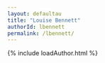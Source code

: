 ```yaml
---
layout: defaultau
title: "Louise Bennett"
authorId: lbennett
permalink: /lbennett/
---
```

{% include loadAuthor.html %}
<script>
    $(document).ready(function(){
        showAuthorBio('{{ page.authorId }}');
   });
</script>